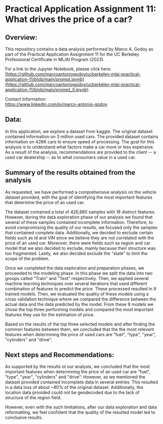# Practical Application Assignment 11: What drives the price of a car?

## Overview: 
This repository contains a data analysis performed by Marco A. Godoy as part of the Practical Application Assignment 11 for the UC Berkeley Professional Certificate in ML/AI Program (2023).

For a link to the Jupyter Notebook, please click here:<br/>
[https://github.com/marcoantoniogodoy/ucberkeley-mlai-practical-application-11/blob/main/prompt.ipynb](https://github.com/marcoantoniogodoy/ucberkeley-mlai-practical-application-11/blob/main/prompt_II.ipynb)

Contact Information:<br/>
https://www.linkedin.com/in/marco-antonio-godoy

## Data:
In this application, we explore a dataset from kaggle. The original dataset contained information on 3 million used cars. The provided dataset contains information on 426K cars to ensure speed of processing. The goal for this analysis is to understand what factors make a car more or less expensive. As a result of the analysis, recommendations are provided to the client -- a used car dealership -- as to what consumers value in a used car.

## Summary of the results obtained from the analysis
As requested, we have performed a comprehensive analysis on the vehicle dataset provided, with the goal of identifying the most important features that determine the price of an used car.

The dataset contained a total of 426,880 samples with 18 distinct features. However, during the data exploration phase of our analysis we found that several of these samples contained incomplete information. Therefore, to avoid compromising the quality of our results, we focused only the samples that contained complete data. Additionally, we decided to exclude certain fields such as id and VIN since we believe they are not correlated with the price of an used car. Moreover, there were fields such as region and car model that we also decided to exclude, mainly because their structure was too fragmented. Lastly, we also decided exclude the "state" to limit the scope of the problem.

Once we completed the data exploration and preparation phases, we proceeded to the modeling phase. In this phase we split the data into two groups called "Train" and "Test" respectively. Then, we applied several machine learning techniques over several iterations that used different combination of features to predict the price. These processed resulted in 9 trained models. Then, we evaluated the quality of these models using a cross validation technique where we compared the difference between the actual data and the data predicted by the model. From these 9 models we chose the top three performing models and compared the most important features they use for the estimation of price.

Based on the results of the top three selected models and after finding the common features between them, we concluded that the the most relevant features when determining the price of used cars are "fuel", "type", "year", "cylinders" and "drive".

## Next steps and Recommendations:
As supported by the results ot our analysis, we concluded that the most important features when determining the price of an used car are "fuel", "type", "year", "cylinders" and "drive". However, as we mentioned the dataset provided contained incomplete data in several entries. This resulted in a data loss of about ~80% of the original dataset. Additionally, the location data provided could not be geodecoded due to the lack of structure of the region field. 

However, even with the such limitations, after our data exploration and data reformatting, we feel confident that the quality of the resulted model led to conclusive results. 
